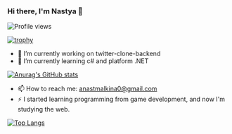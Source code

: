### Hi there, I'm Nastya 👋

![Profile views](https://gpvc.arturio.dev/namknf)

[![trophy](https://github-profile-trophy.vercel.app/?username=namknf&theme=onedark)](https://github.com/ryo-ma/github-profile-trophy)
- 🔭 I’m currently working on twitter-clone-backend
- 🌱 I’m currently learning c# and platform .NET

[![Anurag's GitHub stats](https://github-readme-stats.vercel.app/api?username=namknf)](https://github.com/anuraghazra/github-readme-stats)

- 📫 How to reach me: anastmalkina0@gmail.com
- ⚡ I started learning programming from game development, and now I'm studying the web.

[![Top Langs](https://github-readme-stats.vercel.app/api/top-langs/?username=namknf)](https://github.com/anuraghazra/github-readme-stats)
